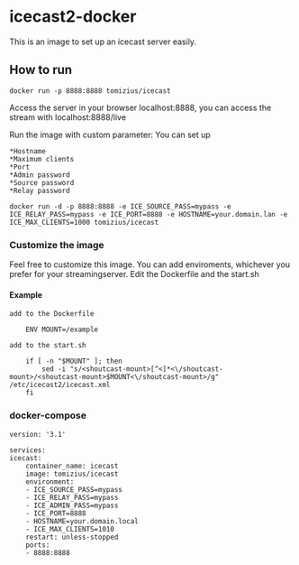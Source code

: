 # icecast2-docker

This is an image to set up an icecast server easily.

## How to run

	docker run -p 8888:8888 tomizius/icecast

Access the server in your browser localhost:8888, you can access the stream with localhost:8888/live

Run the image with custom parameter:
You can set up
	
	*Hostname
	*Maximum clients
	*Port
	*Admin password
	*Source password
	*Relay password

	docker run -d -p 8888:8888 -e ICE_SOURCE_PASS=mypass -e ICE_RELAY_PASS=mypass -e ICE_PORT=8888 -e HOSTNAME=your.domain.lan -e ICE_MAX_CLIENTS=1000 tomizius/icecast

### Customize the image

Feel free to customize this image. You can add enviroments, whichever you prefer for your streamingserver.
Edit the Dockerfile and the start.sh

#### Example
	add to the Dockerfile

		ENV MOUNT=/example 

	add to the start.sh
	
		if [ -n "$MOUNT" ]; then
  			sed -i "s/<shoutcast-mount>[^<]*<\/shoutcast-mount>/<shoutcast-mount>$MOUNT<\/shoutcast-mount>/g" /etc/icecast2/icecast.xml
		fi

### docker-compose
	
	version: '3.1'

	services:
  	icecast:
    	container_name: icecast
    	image: tomizius/icecast
    	environment:
     	- ICE_SOURCE_PASS=mypass
     	- ICE_RELAY_PASS=mypass
     	- ICE_ADMIN_PASS=mypass
     	- ICE_PORT=8888
     	- HOSTNAME=your.domain.local
     	- ICE_MAX_CLIENTS=1010
    	restart: unless-stopped
    	ports:
     	- 8888:8888
